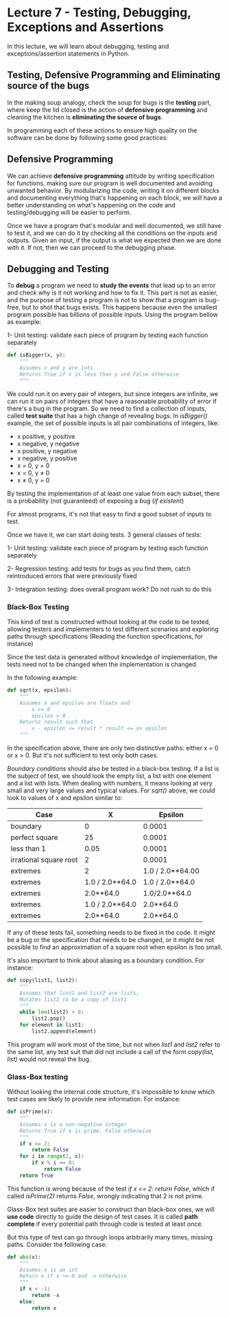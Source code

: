 # Lecture 7 - Testing, Debugging, Exceptions and Assertions

In this lecture, we will learn about debugging, testing and exceptions/assertion statements in Python. 

## Testing, Defensive Programming and Eliminating source of the bugs

In the making soup analogy, check the soup for bugs is the **testing** part, where keep the lid closed is the action of **defensive programming** and cleaning the kitchen is **eliminating the source of bugs**.

In programming each of these actions to ensure high quality on the software can be done by following some good practices:

## Defensive Programming

We can achieve **defensive programming** attitude by writing specification for functions, making sure our program is well documented and avoiding unwanted behavior. By modularizing the code, writing it on different blocks and documenting everything that's happening on each block, we will have a better understanding on what's happening on the code and testing/debugging will be easier to perform.

Once we have a program that's modular and well documented, we still have to test it, and we can do it by checking all the conditions on the inputs and outputs. Given an input, if the output is what we expected then we are done with it. If not, then we can proceed to the debugging phase.

## Debugging and Testing

To **debug** a program we need to **study the events** that lead up to an error and check why is it not working and how to fix it. This part is not as easier, and the purpose of testing a program is not to show that a program is bug-free, but to shot that bugs exists. This happens because even the smallest program possible has billions of possible inputs. Using the program bellow as example:

1- Unit testing: validate each piece of program by testing each function separately

```py
def isBigger(x, y):
    """
    Assumes x and y are ints
    Returns True if x is less than y and False otherwise
    """
```

We could run it on every pair of integers, but since integers are infinite, we can run it on pairs of integers that have a reasonable probability of error if there's a bug in the program. So we need to find a collection of inputs, called **test suite** that has a high change of revealing bugs. In _isBigger()_ example, the set of possible inputs is all pair combinations of integers, like:

- x positive, y positive
- x negative, y negative
- x positive, y negative
- x negative, y positive
- x = 0, y = 0
- x = 0, y $\neq$ 0
- x $\neq$ 0, y = 0

By testing the implementation of at least one value from each subset, there is a probability (not guaranteed) of exposing a bug (_if existent_)

For almost programs, it's not that easy to find a good subset of inputs to test.

Once we have it, we can start doing tests. 3 general classes of tests:

1- Unit testing: validate each piece of program by testing each function separately

2- Regression testing: add tests for bugs as you find them, catch reintroduced errors that were previously fixed

3- Integration testing: does overall program work? Do not rush to do this

### Black-Box Testing

This kind of test is constructed without looking at the code to be tested, allowing testers and implementers to test different scenarios and exploring paths through specifications (Reading the function specifications, for instance)

Since the test data is generated without knowledge of implementation, the tests need not to be changed when the implementation is changed.

In the following example:

```py
def sqrt(x, epsilon):
    """
    Assumes x and epsilon are floats and
        x >= 0
        epsilon > 0
    Returns result such that
        x - epsilon <= result * result <= x+ epsilon
    """
```

In the specification above, there are only two distinctive paths: either x = 0 or x > 0. But it's not sufficient to test only both cases.

_Boundary conditions_ should also be tested in a black-box testing. If a list is the subject of test, we should look the empty list, a list with one element and a list with lists. When dealing with numbers, it means looking at very small and very large values and typical values. For _sqrt()_ above, we could look to values of x and epsilon similar to:

| Case | X | Epsilon |
| --- | --- | --- |
| boundary | 0 | 0.0001 |
| perfect square | 25 | 0.0001 |
| less than 1 | 0.05 | 0.0001 | 
| irrational square root | 2 | 0.0001 |
| extremes | 2 | 1.0 / 2.0**64.00 |
| extremes | 1.0 / 2.0**64.0 | 1.0 / 2.0**64.0 |
| extremes | 2.0**64.0 | 1.0/2.0**64.0 |
| extremes | 1.0 / 2.0**64.0 | 2.0**64.0 |
| extremes | 2.0**64.0 | 2.0**64.0 |

If any of these tests fail, something needs to be fixed in the code. It might be a bug or the specification that needs to be changed, or it might be not possible to find an approximation of a square root when epsilon is too small.

It's also important to think about aliasing as a boundary condition. For instance:

```py
def copy(list1, list2):
    """
    Assumes that list1 and list2 are lists;
    Mutates list2 to be a copy of list1
    """
    while len(list2) > 0:
        list2.pop()
    for element in list1:
        list2.append(element)
```

This program will work most of the time, but not when _list1_ and _list2_ refer to the same list, any test suit that did not include a call of the form _copy(list, list)_ would not reveal the bug.

### Glass-Box testing

Without looking the internal code structure, it's impossible to know which test cases are likely to provide new information. For instance:

```py
def isPrime(x):
    """
    Assumes x is a non-negative integer
    Returns True if x is prime, False otherwise
    """
    if x <= 2:
        return False
    for i in range(2, x):
        if x % i == 0:
            return False
    return True
```

This function is wrong because of the test _if x <= 2: return False_, which if called _isPrime(2)_ returns _False_, wrongly indicating that 2 is not prime.

Glass-Box test suites are easier to construct than black-box ones, we will **use code** directly to guide the design of test cases. It is called **path complete** if every potential path through code is tested at least once.

But this type of test can go through loops arbitrarily many times, missing paths. Consider the following case:

```py
def abs(x):
    """
    Assumes x is an int
    Return x if x >= 0 and -x otherwise
    """
    if x < -1:
        return -x
    else:
        return x
```


